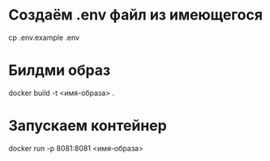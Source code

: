 # Создаём .env файл из имеющегося
cp .env.example .env

# Билдми образ
docker build -t <имя-образа> .

# Запускаем контейнер
docker run -p 8081:8081 <имя-образа>